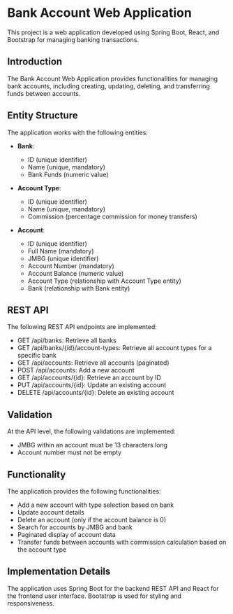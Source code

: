 # Bank Account Web Application

This project is a web application developed using Spring Boot, React, and Bootstrap for managing banking transactions.


## Introduction
The Bank Account Web Application provides functionalities for managing bank accounts, including creating, updating, deleting, and transferring funds between accounts.

## Entity Structure
The application works with the following entities:

- **Bank**:
  - ID (unique identifier)
  - Name (unique, mandatory)
  - Bank Funds (numeric value)

- **Account Type**:
  - ID (unique identifier)
  - Name (unique, mandatory)
  - Commission (percentage commission for money transfers)

- **Account**:
  - ID (unique identifier)
  - Full Name (mandatory)
  - JMBG (unique identifier)
  - Account Number (mandatory)
  - Account Balance (numeric value)
  - Account Type (relationship with Account Type entity)
  - Bank (relationship with Bank entity)

## REST API
The following REST API endpoints are implemented:

- GET /api/banks: Retrieve all banks
- GET /api/banks/{id}/account-types: Retrieve all account types for a specific bank
- GET /api/accounts: Retrieve all accounts (paginated)
- POST /api/accounts: Add a new account
- GET /api/accounts/{id}: Retrieve an account by ID
- PUT /api/accounts/{id}: Update an existing account
- DELETE /api/accounts/{id}: Delete an existing account

## Validation
At the API level, the following validations are implemented:

- JMBG within an account must be 13 characters long
- Account number must not be empty

## Functionality
The application provides the following functionalities:

- Add a new account with type selection based on bank
- Update account details
- Delete an account (only if the account balance is 0)
- Search for accounts by JMBG and bank
- Paginated display of account data
- Transfer funds between accounts with commission calculation based on the account type

## Implementation Details
The application uses Spring Boot for the backend REST API and React for the frontend user interface. Bootstrap is used for styling and responsiveness.

